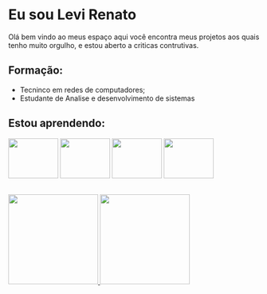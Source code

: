 # Eu sou Levi Renato
Olá bem vindo ao meus espaço aqui você encontra meus projetos aos quais tenho muito orgulho, e estou aberto a criticas contrutivas.

## Formação:
* Tecninco em redes de computadores;
* Estudante de Analise e desenvolvimento de sistemas

## Estou aprendendo:
<div>
<img src="https://cdn.jsdelivr.net/gh/devicons/devicon/icons/linux/linux-original.svg" width="100" height="80"/>
<img src="https://cdn.jsdelivr.net/gh/devicons/devicon/icons/mysql/mysql-original.svg" width="100" height="80" />
<img src="https://cdn.jsdelivr.net/gh/devicons/devicon/icons/python/python-original-wordmark.svg" width="100" height="80" />
<img src="https://cdn.jsdelivr.net/gh/devicons/devicon/icons/postgresql/postgresql-original-wordmark.svg" width="100" height="80"/>
</div>         
          
##          
##
<div>
<a href="https://github.com/levirenato">
<img height="180em" src="https://github-readme-stats.vercel.app/api/top-langs/?username=levirenato&layout=compact&langs_count=7&theme=default"/>
<img height="180em" src="https://github-readme-stats.vercel.app/api?username=levirenato&show_icons=true&theme=default&include_all_commits=true&count_private=true"/>
</div>         

<!--
**levirenato/levirenato** is a ✨ _special_ ✨ repository because its `README.md` (this file) appears on your GitHub profile.

Here are some ideas to get you started:

- 🔭 I’m currently working on ...
- 🌱 I’m currently learning ...
- 👯 I’m looking to collaborate on ...
- 🤔 I’m looking for help with ...
- 💬 Ask me about ...
- 📫 How to reach me: ...
- 😄 Pronouns: ...
- ⚡ Fun fact: ...
-->
